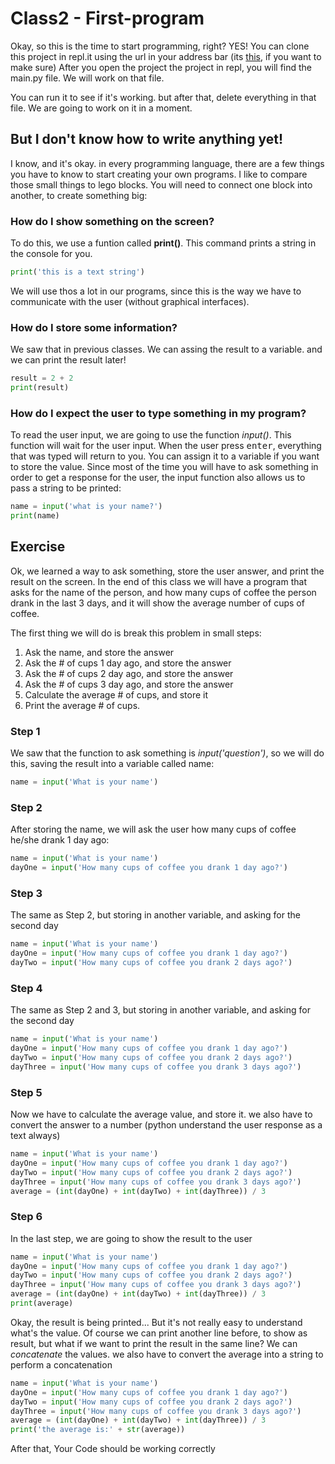 # Class2 - First-program

Okay, so this is the time to start programming, right? YES! You can clone this project in repl.it using the url in your address bar (its [this](https://github.com/cz-python-course/Class2-First-program), if you want to make sure)
After you open the project the project in repl, you will find the main.py file. We will work on that file.

You can run it to see if it's working. but after that, delete everything in that file. We are going to work on it in a moment.

## But I don't know how to write anything yet!

I know, and it's okay. in every programming language, there are a few things you have to know to start creating your own programs. I like to compare those small things to lego blocks. You will need to connect one block into another, to create something big:

### How do I show something on the screen?

To do this, we use a funtion called **print()**. This command prints a string in the console for you.
```python
print('this is a text string')
```
We will use thos a lot in our programs, since this is the way we have to communicate with the user (without graphical interfaces).

### How do I store some information?
We saw that in previous classes. We can assing the result to a variable. and we can print the result later!
```python
result = 2 + 2
print(result)
```

### How do I expect the user to type something in my program?

To read the user input, we are going to use the function *input()*. This function will wait for the user input. When the user press <kbd>enter</kbd>, everything that was typed will return to you. You can assign it to a variable if you want to store the value. Since most of the time you will have to ask something in order to get a response for the user, the input function also allows us to pass a string to be printed:
```python
name = input('what is your name?')
print(name)
```

## Exercise

Ok, we learned a way to ask something, store the user answer, and print the result on the screen. In the end of this class we will have a program that asks for the name of the person, and how many cups of coffee the person drank in the last 3 days, and it will show the average number of cups of coffee.

The first thing we will do is break this problem in small steps:

1. Ask the name, and store the answer
2. Ask the # of cups 1 day ago, and store the answer
3. Ask the # of cups 2 day ago, and store the answer
4. Ask the # of cups 3 day ago, and store the answer
5. Calculate the average # of cups, and store it
6. Print the average # of cups.

### Step 1

We saw that the function to ask something is *input('question')*, so we will do this, saving the result into a variable called name:
```python
name = input('What is your name')
```

### Step 2

After storing the name, we will ask the user how many cups of coffee he/she drank 1 day ago:

```python
name = input('What is your name')
dayOne = input('How many cups of coffee you drank 1 day ago?')
```

### Step 3

The same as Step 2, but storing in another variable, and asking for the second day

```python
name = input('What is your name')
dayOne = input('How many cups of coffee you drank 1 day ago?')
dayTwo = input('How many cups of coffee you drank 2 days ago?')
```

### Step 4

The same as Step 2 and 3, but storing in another variable, and asking for the second day

```python
name = input('What is your name')
dayOne = input('How many cups of coffee you drank 1 day ago?')
dayTwo = input('How many cups of coffee you drank 2 days ago?')
dayThree = input('How many cups of coffee you drank 3 days ago?')
```

### Step 5

Now we have to calculate the average value, and store it. we also have to convert the answer to a number (python understand the user response as a text always)


```python
name = input('What is your name')
dayOne = input('How many cups of coffee you drank 1 day ago?')
dayTwo = input('How many cups of coffee you drank 2 days ago?')
dayThree = input('How many cups of coffee you drank 3 days ago?')
average = (int(dayOne) + int(dayTwo) + int(dayThree)) / 3
```

### Step 6

In the last step, we are going to show the result to the user

```python
name = input('What is your name')
dayOne = input('How many cups of coffee you drank 1 day ago?')
dayTwo = input('How many cups of coffee you drank 2 days ago?')
dayThree = input('How many cups of coffee you drank 3 days ago?')
average = (int(dayOne) + int(dayTwo) + int(dayThree)) / 3
print(average)
```

Okay, the result is being printed... But it's not really easy to understand what's the value. Of course we can print another line before, to show as result, but what if we want to print the result in the same line? We can *concatenate* the values. we also have to convert the average into a string to perform a concatenation

```python
name = input('What is your name')
dayOne = input('How many cups of coffee you drank 1 day ago?')
dayTwo = input('How many cups of coffee you drank 2 days ago?')
dayThree = input('How many cups of coffee you drank 3 days ago?')
average = (int(dayOne) + int(dayTwo) + int(dayThree)) / 3
print('the average is:' + str(average))
```

After that, Your Code should be working correctly

